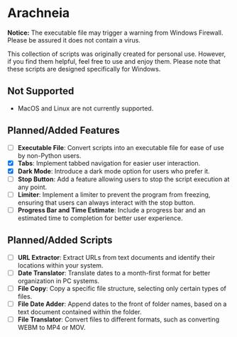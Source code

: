 # Arachneia

**Notice:** The executable file may trigger a warning from Windows Firewall. Please be assured it does not contain a virus.

This collection of scripts was originally created for personal use. However, if you find them helpful, feel free to use and enjoy them. Please note that these scripts are designed specifically for Windows.

## Not Supported
- MacOS and Linux are not currently supported.

## Planned/Added Features
- ☐ **Executable File**: Convert scripts into an executable file for ease of use by non-Python users.
- ☒ **Tabs**: Implement tabbed navigation for easier user interaction.
- ☒ **Dark Mode**: Introduce a dark mode option for users who prefer it.
- ☐ **Stop Button**: Add a feature allowing users to stop the script execution at any point.
- ☐ **Limiter**: Implement a limiter to prevent the program from freezing, ensuring that users can always interact with the stop button.
- ☐ **Progress Bar and Time Estimate**: Include a progress bar and an estimated time to completion for better user experience.

## Planned/Added Scripts
- ☐ **URL Extractor**: Extract URLs from text documents and identify their locations within your system.
- ☐ **Date Translator**: Translate dates to a month-first format for better organization in PC systems.
- ☐ **File Copy**: Copy a specific file structure, selecting only certain types of files.
- ☐ **File Date Adder**: Append dates to the front of folder names, based on a text document contained within the folder.
- ☐ **File Translator**: Convert files to different formats, such as converting WEBM to MP4 or MOV.
